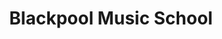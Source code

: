 ---
title: "Blackpool Music School"
url: /blackpool/blackpool-music-school/
shop: musical instrument
---